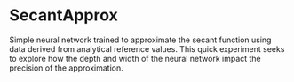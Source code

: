 # SecantApprox

Simple neural network trained to approximate the secant function using data derived from analytical reference values. This quick experiment seeks to explore how the depth and width of the neural network impact the precision of the approximation.
